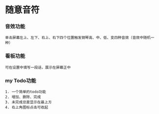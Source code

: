 # 随意音符

### 音效功能
```
单击屏幕左上、左下、右上、右下四个位置触发钢琴高、中、低、变四种音效（音效中随机一种）
```

### 看板功能
```
可在设置中填写一段话，展示在屏幕正中
```

### my Todo功能
```
1. 一个简单的todo功能
2. 增加、删除、完成
3. 未完成总是显示在最上方
4. 右上角图标点击可收起
```

